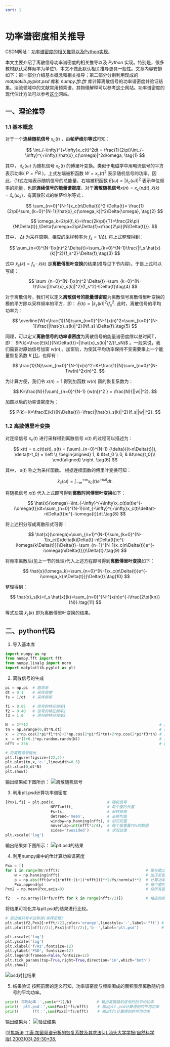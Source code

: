 ```yaml
---
sort: 1
---
```

# 功率谱密度相关推导

CSDN网址：[功率谱密度的相关推导以及Python实现.](https://blog.csdn.net/m0_46361204/article/details/126352216).

本文主要介绍了离散信号功率谱密度的相关推导以及 $Python$ 实现。特别是，很多教材默认采样频率为单位1，本文不做此默认相关推导更具一般性。文章内容安排如下：第一部分介绍基本概念和相关推导；第二部分分别利用现成的 $matplotlib.pyplot.psd$ 库和 $numpy.fft.fft$ 库计算离散信号的功率谱密度并验证结果。湍流领域中的文献常用预乘谱，其物理解释可以参考[这个](https://physics.stackexchange.com/questions/178638/what-are-premultiplied-energy-spectra)网站。功率谱密度的现代估计方法可以参考[这个](https://pyspectrum.readthedocs.io/en/latest/index.html)网站。

## 一、理论推导
### 1.1 基本概念
对于一个**连续随机信号** $x_c(t)$ ，由**帕萨维尔等式**可知：

$$
\int_{-\infty}^{+\infty}x_c(t)^2dt = \frac{1}{2\pi}\int_{-\infty}^{+\infty}|\hat{x}_c(\omega)|^2d\omega, \tag{1}
$$

其中， $\hat{x}_c(\omega)$ 为随机信号 $x_c(t)$ 的傅里叶变换。类似于电磁学中用电流信号的平方表示功率( $P=I^2R$ )，上式左端被积函数 $W=x_c(t)^2$ 表示随机信号的功率。因此，(1)式左端表示随机信号的总能量，右端被积函数 $E(\omega)=|\hat{x}_c(\omega)|^2$ 表示单位频率的能量，也即**连续信号的能量谱密度**。对于**离散随机信号**$x(n)=x_c(n\Delta{t}),\hat{x}(k)=\hat{x}_c(\omega_k)$，有离散形式的帕萨维尔等式：
 
 $$
 \sum_{n=0}^{N-1}x_c(n\Delta{t})^2 \Delta{t}= \frac{1}{2\pi}\sum_{k=0}^{N-1}|\hat{x}_c(\omega_k)|^2\Delta{\omega}, \tag{2}
 $$
 
 $$
 \omega_k=2\pi{f_k}=\frac{2k\pi}{T}=\frac{2k\pi}{N\Delta{t}},\Delta{\omega=2\pi\Delta{f}=\frac{2\pi}{N\Delta{t}}}.
 $$
 
 其中， $\Delta{t}$ 为采样周期，相应的采样频率为 $f_s=1/\Delta{t}.$ 将上式整理得到：
 
 $$ 
 \sum_{n=0}^{N-1}x(n)^2 \Delta{t}=\sum_{k=0}^{N-1}\frac{|f_s·\hat{x}(k)|^2}{f_s^2}·\Delta{f},\tag{3}
 $$
 
 式中 $\hat{x}_s(k)=f_s·\hat{x}(k)$ 是**离散傅里叶变换**的结果(推导见下节内容)。于是上式可以写成：
 
 $$
 \sum_{n=0}^{N-1}x(n)^2 \Delta{t}=\sum_{k=0}^{N-1}\frac{|\hat{x}_s(k)|^2}{f_s^2}·\Delta{f}\tag{4}
 $$
 
 对于离散信号，我们可以定义**离散信号的能量谱密度**为离散信号离散傅里叶变换的模的平方除以采样频率的平方，即： $E(k)=|\hat{x}_s(k)|^2/f_s^2.$ 此时，离散信号的平均功率为：
 
 $$
 \overline{W}=\frac{1}{N}\sum_{n=0}^{N-1}x(n)^2=\sum_{k=0}^{N-1}\frac{|\hat{x}_s(k)|^2}{Nf_s}·\Delta{f}.\tag{5}
 $$
 
 同理，可以定义**离散信号的功率谱密度**为离散信号的能量谱密度除以总时间T，即： $P(k)=\frac{E(k)}{N\Delta{t}}=|\hat{x}_s(k)|^2/(f_sN)$ 。一般来说，我们需要对原始信号加窗 $w(n)$ 。加窗后，为使其平均功率保持不变需要乘上一个能量恢复系数 $K$ [\[1\]](https://kns.cnki.net/kcms/detail/detail.aspx?dbcode=CJFD&dbname=CJFD2003&filename=STDX200303004&uniplatform=NZKPT&v=zhyBvCRfnxMB1U45QP4Oku0S66Qu1jTcnSswySJ-YPLiqQkZqhfxvKYCubpuoOJO)，也即有：
 
 $$
 \frac{1}{N}\sum_{n=0}^{N-1}x(n)^2=K*\frac{1}{N}\sum_{n=0}^{N-1}w(n)^2x(n)^2.
 $$
 
 为计算方便，我们令 $x(n)=1$ 得到加函数 $w(n)$ 窗的恢复系数为：
 
 $$
 K=\frac{N}{{\sum}_{n=0}^{N-1} {w(n)}^2 } = \frac{N}{||w||^2}.
 $$
 
 加窗以后的功率谱密度为：
 
 $$
 P(k)=K*\frac{E(k)}{N\Delta{t}}=\frac{|\hat{x}_s(k)|^2}{f_s||w||^2}.
 $$
 
### 1.2 离散傅里叶变换

对连续信号 $x_c(t)$ 进行采样得到离散信号 $x(t)$ 的过程可以描述为：

$$
x(t) = x_c(t)s(t), s(t) = {\sum}_{n=0}^{N-1} {\delta}({t-n\Delta{t}}), \delta(t-t_0) = \left \{ \begin{aligned} 
1, & &t=t_0 \\
0, & &t\neq{t_0}\\
\end{aligned} \right. \tag{6}
$$

其中， $s(t)$ 称之为采样函数。 根据连续函数的傅里叶变换可知：

$$
\hat{x}_c(\omega)=\int_{-\infty}^{+\infty}x_c(t)e^{-i\omega{t}}dt.\tag{7}
$$

将随机信号 $x(t)$ 代入上式即可得到**离散时间傅里叶变换**如下：

$$
\hat{x}(\omega)=\int_{-\infty}^{+\infty}x_c(t)s(t)e^{-i\omega{t}}dt=\sum_{n=0}^{N-1}\int_{-\infty}^{+\infty}x_c(t)\delta(t-n\Delta{t})e^{-i\omega{t}}dt.\tag{8}
$$

将上述积分写成离散形式可得：

$$
\hat{x}(\omega)=\sum_{n=1}^{N-1}\sum_{k=0}^{N-1}x_c(t)\delta(k\Delta{t}-n\Delta{t})e^{-i\omega{k\Delta{t}}}\Delta{t}=\sum_{n=1}^{N-1}x_c(n\Delta{t})e^{-i\omega{n\Delta{t}}}\Delta{t}.\tag{9}
$$

将频率离散后(见上一节的处理)代入上述方程即可得到**离散傅里叶变换**如下：

$$
\hat{x}(\omega_k)=\sum_{n=0}^{N-1}x_c(n\Delta{t})e^{-i\omega_k{n\Delta{t}}}\Delta{t}.\tag{10}
$$

整理得到：

$$
\hat{x}_s(k)=f_s·\hat{x}(k)=\sum_{n=0}^{N-1}x(n)e^{-i\frac{2\pi{kn}}{N}}.\tag{11}
$$

等式左端 $\hat{x}_s(k)$ 即为离散傅里叶变换的结果。

## 二、python代码
1. 导入基本库
```python
import numpy as np
from numpy.fft import fft
from numpy.linalg import norm
import matplotlib.pyplot as plt
```
2. 离散信号的生成

```python
pi = np.pi  # 圆周率
dt = 0.1    # 采样周期
fs = 1/dt   # 采样频率

f1 = 0.05   # 信号的特征频率1
f2 = 0.40   # 信号的特征频率2
f3 = 1.0    # 信号的特征频率3

N  = 2**12                                                          # 离散信号的长度
tn = np.arange(0,dt*N,dt)                                           # 时间序列
x  = 2*np.cos(2*pi*f1*tn)+2*np.cos(2*pi*f2*tn)+2*np.cos(2*pi*f3*tn) # 生成离散信号
x  = x*(1+0.1*np.random.randn(N))                                   # 加入随机噪声  
nfft = 256                                                          # psd的窗长

# 将离散信号输出
plt.figure(figsize=(22,2))
plt.plot(tn,x,'c-',linewidth=0.5)
plt.xlim(0,dt*N)
plt.show()
```
输出结果如下图所示：
![离散随机信号](https://img-blog.csdnimg.cn/f69f696f89ee4e249baa52e962fa61fc.png#pic_center)

3. 利用plt.psd计算功率谱密度

```python
[Pxx1,f1] = plt.psd(x,                       # 随机信号
                    NFFT=nfft,               # 每个窗的长度
                    Fs=fs,                   # 采样频率
                    detrend='mean',          # 去掉均值
                    window=np.hanning(nfft), # 加汉尼窗
                    noverlap=int(nfft*3/4),  # 每个窗重叠75%的数据
                    sides='twosided')        # 求双边谱
plt.xscale('log')
```
输出结果如下图所示：
![plt.psd的结果](https://img-blog.csdnimg.cn/f1a411049fb44d49b68f37cec5b006b3.png#pic_center)

4. 利用numpy库中的fft计算功率谱密度

```python
Pxx = []
for i in range(N//nfft):                                      # 窗与窗之间数据不重叠
    w = np.hanning(nfft)                                      # 加汉尼窗
    p = np.abs(fft(w*x[i*nfft:(i+1)*nfft]))**2/fs/norm(w)**2  # 计算功率谱
    Pxx.append(p)                                             # 每个窗的结果
Pxx2 = np.mean(Pxx,axis=0)                                    # 将所有窗平均得到最终结果

f2   = np.array([k*fs/nfft for k in range(nfft//2)])          # 相应的频率：fk
```
将结果可视化并与plt.psd的结果进行比较。
```python
# 双边谱只有半边有效(采样定理)
plt.plot(f2,Pxx2[:nfft//2],color='orange',linestyle='-',label='fft') # 利用fft计算的结果
plt.plot(f1[nfft//2:],Pxx1[nfft//2:],'b--',label='plt.psd')          # 利用plt.psd计算的结果

plt.xscale('log')
plt.yscale('log')
plt.xlabel('f/Hz',fontsize=12)
plt.ylabel('PSD', fontsize=12)
plt.legend(frameon=False,fontsize=12)
plt.tick_params(top=True,right=True,direction='in',which='both')
plt.show()
```
![psd对比结果](https://img-blog.csdnimg.cn/efec6c76262547729e68558fcba3c017.png#pic_center)

5. 结果验证
按照前面的定义可知，功率谱密度与频率围成的面积表示离散随机信号的平均功率。
```python
print('平均功率：',sum(x**2)/N)           # 输出离散随机信号的的平均功率
print(' plt.psd：',sum(Pxx1)*fs/nfft)    # 输出plt.psd计算得到的平均功率
print('     fft：',sum(Pxx2)*fs/nfft)    # 输出fft计算得到的平均功率
```
输出结果为：
![验证结果](https://img-blog.csdnimg.cn/61c22d94134345e9b644b51c4101045a.png#pic_center)

[\[1\]焦新涛,丁康.加窗频谱分析的恢复系数及其求法\[J\].汕头大学学报(自然科学版),2003(03):26-30+38.](https://kns.cnki.net/kcms/detail/detail.aspx?dbcode=CJFD&dbname=CJFD2003&filename=STDX200303004&uniplatform=NZKPT&v=zhyBvCRfnxMB1U45QP4Oku0S66Qu1jTcnSswySJ-YPLiqQkZqhfxvKYCubpuoOJO)
